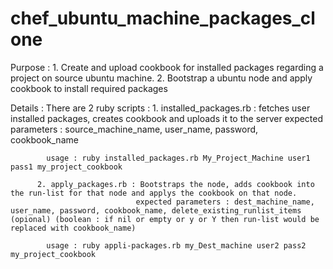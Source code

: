 chef_ubuntu_machine_packages_clone
==================================

Purpose : 1. Create and upload cookbook for installed packages regarding a project on source ubuntu machine. 
          2. Bootstrap a ubuntu node and apply cookbook to install required packages

Details : There are 2 ruby scripts : 
          1. installed_packages.rb : fetches user installed packages, creates cookbook and uploads it to the server
                                     expected parameters : source_machine_name, user_name, password, cookbook_name
                                     
            usage : ruby installed_packages.rb My_Project_Machine user1 pass1 my_project_cookbook
            
          2. apply_packages.rb : Bootstraps the node, adds cookbook into the run-list for that node and applys the cookbook on that node.
                                expected parameters : dest_machine_name, user_name, password, cookbook_name, delete_existing_runlist_items (opional) (boolean : if nil or empty or y or Y then run-list would be replaced with cookbook_name)
            
            usage : ruby appli-packages.rb my_Dest_machine user2 pass2 my_project_cookbook
